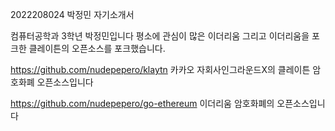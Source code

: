 2022208024 박정민 자기소개서

컴퓨터공학과 3학년 박정민입니다
평소에 관심이 많은 이더리움 그리고 이더리움을 포크한 클레이튼의 오픈소스를 포크했습니다.


https://github.com/nudepepero/klaytn
카카오 자회사인그라운드X의 클레이튼 암호화폐 오픈소스입니다

https://github.com/nudepepero/go-ethereum
이더리움 암호화폐의 오픈소스입니다

